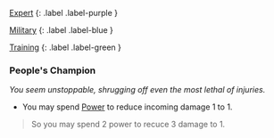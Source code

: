 
[Expert](Game/Expert-List)
{: .label .label-purple }

[Military](Game/Military)
{: .label .label-blue }

[Training](Game/Training-List)
{: .label .label-green }
### People's Champion
*You seem unstoppable, shrugging off even the most lethal of injuries.*
* You may spend [Power](Game/Additional-Attributes#Power) to reduce incoming damage 1 to 1.

> So you may spend 2 power to recuce 3 damage to 1.

